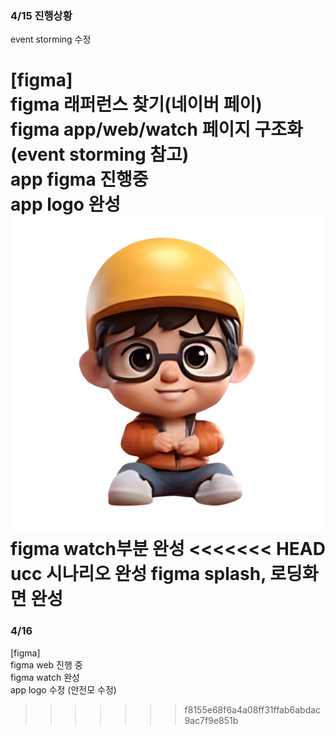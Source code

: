 ### 4/15 진행상황

event storming 수정

[figma]\
figma 래퍼런스 찾기(네이버 페이)\
figma app/web/watch 페이지 구조화 (event storming 참고)\
app figma 진행중\
app logo 완성
![캡처](/docs/images/귀여운공사장누끼.png)
figma watch부분 완성
<<<<<<< HEAD
ucc 시나리오 완성
figma splash, 로딩화면 완성
=======

### 4/16

[figma]\
figma web 진행 중\
figma watch 완성\
app logo 수정 (안전모 수정)
>>>>>>> f8155e68f6a4a08ff31ffab6abdac9ac7f9e851b
